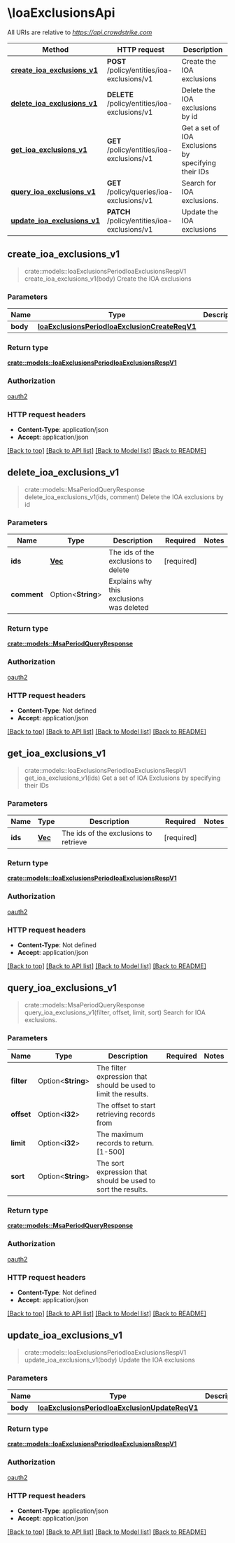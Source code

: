 # \IoaExclusionsApi

All URIs are relative to *https://api.crowdstrike.com*

Method | HTTP request | Description
------------- | ------------- | -------------
[**create_ioa_exclusions_v1**](IoaExclusionsApi.md#create_ioa_exclusions_v1) | **POST** /policy/entities/ioa-exclusions/v1 | Create the IOA exclusions
[**delete_ioa_exclusions_v1**](IoaExclusionsApi.md#delete_ioa_exclusions_v1) | **DELETE** /policy/entities/ioa-exclusions/v1 | Delete the IOA exclusions by id
[**get_ioa_exclusions_v1**](IoaExclusionsApi.md#get_ioa_exclusions_v1) | **GET** /policy/entities/ioa-exclusions/v1 | Get a set of IOA Exclusions by specifying their IDs
[**query_ioa_exclusions_v1**](IoaExclusionsApi.md#query_ioa_exclusions_v1) | **GET** /policy/queries/ioa-exclusions/v1 | Search for IOA exclusions.
[**update_ioa_exclusions_v1**](IoaExclusionsApi.md#update_ioa_exclusions_v1) | **PATCH** /policy/entities/ioa-exclusions/v1 | Update the IOA exclusions



## create_ioa_exclusions_v1

> crate::models::IoaExclusionsPeriodIoaExclusionsRespV1 create_ioa_exclusions_v1(body)
Create the IOA exclusions

### Parameters


Name | Type | Description  | Required | Notes
------------- | ------------- | ------------- | ------------- | -------------
**body** | [**IoaExclusionsPeriodIoaExclusionCreateReqV1**](IoaExclusionsPeriodIoaExclusionCreateReqV1.md) |  | [required] |

### Return type

[**crate::models::IoaExclusionsPeriodIoaExclusionsRespV1**](ioa_exclusions.IoaExclusionsRespV1.md)

### Authorization

[oauth2](../README.md#oauth2)

### HTTP request headers

- **Content-Type**: application/json
- **Accept**: application/json

[[Back to top]](#) [[Back to API list]](../README.md#documentation-for-api-endpoints) [[Back to Model list]](../README.md#documentation-for-models) [[Back to README]](../README.md)


## delete_ioa_exclusions_v1

> crate::models::MsaPeriodQueryResponse delete_ioa_exclusions_v1(ids, comment)
Delete the IOA exclusions by id

### Parameters


Name | Type | Description  | Required | Notes
------------- | ------------- | ------------- | ------------- | -------------
**ids** | [**Vec<String>**](String.md) | The ids of the exclusions to delete | [required] |
**comment** | Option<**String**> | Explains why this exclusions was deleted |  |

### Return type

[**crate::models::MsaPeriodQueryResponse**](msa.QueryResponse.md)

### Authorization

[oauth2](../README.md#oauth2)

### HTTP request headers

- **Content-Type**: Not defined
- **Accept**: application/json

[[Back to top]](#) [[Back to API list]](../README.md#documentation-for-api-endpoints) [[Back to Model list]](../README.md#documentation-for-models) [[Back to README]](../README.md)


## get_ioa_exclusions_v1

> crate::models::IoaExclusionsPeriodIoaExclusionsRespV1 get_ioa_exclusions_v1(ids)
Get a set of IOA Exclusions by specifying their IDs

### Parameters


Name | Type | Description  | Required | Notes
------------- | ------------- | ------------- | ------------- | -------------
**ids** | [**Vec<String>**](String.md) | The ids of the exclusions to retrieve | [required] |

### Return type

[**crate::models::IoaExclusionsPeriodIoaExclusionsRespV1**](ioa_exclusions.IoaExclusionsRespV1.md)

### Authorization

[oauth2](../README.md#oauth2)

### HTTP request headers

- **Content-Type**: Not defined
- **Accept**: application/json

[[Back to top]](#) [[Back to API list]](../README.md#documentation-for-api-endpoints) [[Back to Model list]](../README.md#documentation-for-models) [[Back to README]](../README.md)


## query_ioa_exclusions_v1

> crate::models::MsaPeriodQueryResponse query_ioa_exclusions_v1(filter, offset, limit, sort)
Search for IOA exclusions.

### Parameters


Name | Type | Description  | Required | Notes
------------- | ------------- | ------------- | ------------- | -------------
**filter** | Option<**String**> | The filter expression that should be used to limit the results. |  |
**offset** | Option<**i32**> | The offset to start retrieving records from |  |
**limit** | Option<**i32**> | The maximum records to return. [1-500] |  |
**sort** | Option<**String**> | The sort expression that should be used to sort the results. |  |

### Return type

[**crate::models::MsaPeriodQueryResponse**](msa.QueryResponse.md)

### Authorization

[oauth2](../README.md#oauth2)

### HTTP request headers

- **Content-Type**: Not defined
- **Accept**: application/json

[[Back to top]](#) [[Back to API list]](../README.md#documentation-for-api-endpoints) [[Back to Model list]](../README.md#documentation-for-models) [[Back to README]](../README.md)


## update_ioa_exclusions_v1

> crate::models::IoaExclusionsPeriodIoaExclusionsRespV1 update_ioa_exclusions_v1(body)
Update the IOA exclusions

### Parameters


Name | Type | Description  | Required | Notes
------------- | ------------- | ------------- | ------------- | -------------
**body** | [**IoaExclusionsPeriodIoaExclusionUpdateReqV1**](IoaExclusionsPeriodIoaExclusionUpdateReqV1.md) |  | [required] |

### Return type

[**crate::models::IoaExclusionsPeriodIoaExclusionsRespV1**](ioa_exclusions.IoaExclusionsRespV1.md)

### Authorization

[oauth2](../README.md#oauth2)

### HTTP request headers

- **Content-Type**: application/json
- **Accept**: application/json

[[Back to top]](#) [[Back to API list]](../README.md#documentation-for-api-endpoints) [[Back to Model list]](../README.md#documentation-for-models) [[Back to README]](../README.md)

